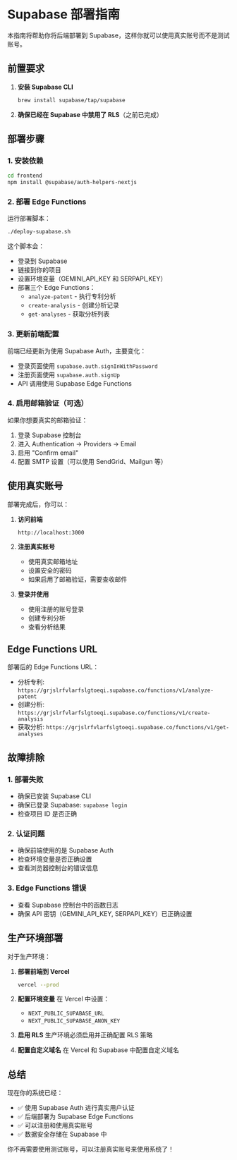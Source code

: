 # Supabase 部署指南

本指南将帮助你将后端部署到 Supabase，这样你就可以使用真实账号而不是测试账号。

## 前置要求

1. **安装 Supabase CLI**
   ```bash
   brew install supabase/tap/supabase
   ```

2. **确保已经在 Supabase 中禁用了 RLS**（之前已完成）

## 部署步骤

### 1. 安装依赖

```bash
cd frontend
npm install @supabase/auth-helpers-nextjs
```

### 2. 部署 Edge Functions

运行部署脚本：
```bash
./deploy-supabase.sh
```

这个脚本会：
- 登录到 Supabase
- 链接到你的项目
- 设置环境变量（GEMINI_API_KEY 和 SERPAPI_KEY）
- 部署三个 Edge Functions：
  - `analyze-patent` - 执行专利分析
  - `create-analysis` - 创建分析记录
  - `get-analyses` - 获取分析列表

### 3. 更新前端配置

前端已经更新为使用 Supabase Auth，主要变化：
- 登录页面使用 `supabase.auth.signInWithPassword`
- 注册页面使用 `supabase.auth.signUp`
- API 调用使用 Supabase Edge Functions

### 4. 启用邮箱验证（可选）

如果你想要真实的邮箱验证：
1. 登录 Supabase 控制台
2. 进入 Authentication → Providers → Email
3. 启用 "Confirm email"
4. 配置 SMTP 设置（可以使用 SendGrid、Mailgun 等）

## 使用真实账号

部署完成后，你可以：

1. **访问前端**
   ```
   http://localhost:3000
   ```

2. **注册真实账号**
   - 使用真实邮箱地址
   - 设置安全的密码
   - 如果启用了邮箱验证，需要查收邮件

3. **登录并使用**
   - 使用注册的账号登录
   - 创建专利分析
   - 查看分析结果

## Edge Functions URL

部署后的 Edge Functions URL：
- 分析专利: `https://grjslrfvlarfslgtoeqi.supabase.co/functions/v1/analyze-patent`
- 创建分析: `https://grjslrfvlarfslgtoeqi.supabase.co/functions/v1/create-analysis`
- 获取分析: `https://grjslrfvlarfslgtoeqi.supabase.co/functions/v1/get-analyses`

## 故障排除

### 1. 部署失败
- 确保已安装 Supabase CLI
- 确保已登录 Supabase: `supabase login`
- 检查项目 ID 是否正确

### 2. 认证问题
- 确保前端使用的是 Supabase Auth
- 检查环境变量是否正确设置
- 查看浏览器控制台的错误信息

### 3. Edge Functions 错误
- 查看 Supabase 控制台中的函数日志
- 确保 API 密钥（GEMINI_API_KEY, SERPAPI_KEY）已正确设置

## 生产环境部署

对于生产环境：

1. **部署前端到 Vercel**
   ```bash
   vercel --prod
   ```

2. **配置环境变量**
   在 Vercel 中设置：
   - `NEXT_PUBLIC_SUPABASE_URL`
   - `NEXT_PUBLIC_SUPABASE_ANON_KEY`

3. **启用 RLS**
   生产环境必须启用并正确配置 RLS 策略

4. **配置自定义域名**
   在 Vercel 和 Supabase 中配置自定义域名

## 总结

现在你的系统已经：
- ✅ 使用 Supabase Auth 进行真实用户认证
- ✅ 后端部署为 Supabase Edge Functions
- ✅ 可以注册和使用真实账号
- ✅ 数据安全存储在 Supabase 中

你不再需要使用测试账号，可以注册真实账号来使用系统了！